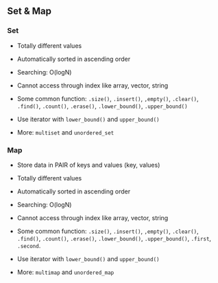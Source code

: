 ## Set & Map

### Set
- Totally different values
- Automatically sorted in ascending order
- Searching: O(logN) 
- Cannot access through index like array, vector, string

- Some common function: `.size()`, `.insert()`, `,empty()`, `.clear()`, `.find()`, `.count()`, `.erase()`, `.lower_bound()`, `.upper_bound()` 

- Use iterator with `lower_bound()` and `upper_bound()`

- More: `multiset` and `unordered_set`
### Map
- Store data in PAIR of keys and values (key, values)
- Totally different values
- Automatically sorted in ascending order
- Searching: O(logN)
- Cannot access through index like array, vector, string

- Some common function: `.size()`, `.insert()`, `,empty()`, `.clear()`, `.find()`, `.count()`, `.erase()`, `.lower_bound()`, `.upper_bound()`, `.first`, `.second`.

- Use iterator with `lower_bound()` and `upper_bound()`

- More: `multimap` and `unordered_map`
